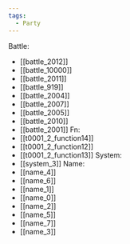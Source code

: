 ```yaml
---
tags:
  - Party
---
```

Battle:
- [[battle_2012]]
- [[battle_10000]]
- [[battle_2011]]
- [[battle_919]]
- [[battle_2004]]
- [[battle_2007]]
- [[battle_2005]]
- [[battle_2010]]
- [[battle_2001]]
Fn:
- [[t0001_2_function14]]
- [[t0001_2_function12]]
- [[t0001_2_function13]]
System:
- [[system_3]]
Name:
- [[name_4]]
- [[name_6]]
- [[name_1]]
- [[name_0]]
- [[name_2]]
- [[name_5]]
- [[name_7]]
- [[name_3]]
